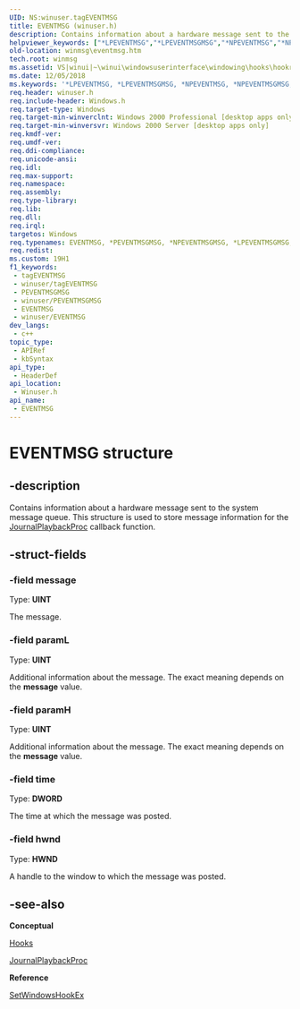 ```yaml
---
UID: NS:winuser.tagEVENTMSG
title: EVENTMSG (winuser.h)
description: Contains information about a hardware message sent to the system message queue. This structure is used to store message information for the JournalPlaybackProc callback function.
helpviewer_keywords: ["*LPEVENTMSG","*LPEVENTMSGMSG","*NPEVENTMSG","*NPEVENTMSGMSG","*PEVENTMSG","*PEVENTMSGMSG","EVENTMSG","EVENTMSG structure [Windows and Messages]","LPEVENTMSG","LPEVENTMSG structure pointer [Windows and Messages]","PEVENTMSG","PEVENTMSG structure pointer [Windows and Messages]","_win32_EVENTMSG_str","_win32_eventmsg_str_cpp","winmsg.eventmsg","winui._win32_eventmsg_str","winuser/EVENTMSG","winuser/LPEVENTMSG","winuser/PEVENTMSG"]
old-location: winmsg\eventmsg.htm
tech.root: winmsg
ms.assetid: VS|winui|~\winui\windowsuserinterface\windowing\hooks\hookreference\hookstructures\eventmsg.htm
ms.date: 12/05/2018
ms.keywords: '*LPEVENTMSG, *LPEVENTMSGMSG, *NPEVENTMSG, *NPEVENTMSGMSG, *PEVENTMSG, *PEVENTMSGMSG, EVENTMSG, EVENTMSG structure [Windows and Messages], LPEVENTMSG, LPEVENTMSG structure pointer [Windows and Messages], PEVENTMSG, PEVENTMSG structure pointer [Windows and Messages], _win32_EVENTMSG_str, _win32_eventmsg_str_cpp, winmsg.eventmsg, winui._win32_eventmsg_str, winuser/EVENTMSG, winuser/LPEVENTMSG, winuser/PEVENTMSG'
req.header: winuser.h
req.include-header: Windows.h
req.target-type: Windows
req.target-min-winverclnt: Windows 2000 Professional [desktop apps only]
req.target-min-winversvr: Windows 2000 Server [desktop apps only]
req.kmdf-ver: 
req.umdf-ver: 
req.ddi-compliance: 
req.unicode-ansi: 
req.idl: 
req.max-support: 
req.namespace: 
req.assembly: 
req.type-library: 
req.lib: 
req.dll: 
req.irql: 
targetos: Windows
req.typenames: EVENTMSG, *PEVENTMSGMSG, *NPEVENTMSGMSG, *LPEVENTMSGMSG, *PEVENTMSG, *NPEVENTMSG, *LPEVENTMSG
req.redist: 
ms.custom: 19H1
f1_keywords:
 - tagEVENTMSG
 - winuser/tagEVENTMSG
 - PEVENTMSGMSG
 - winuser/PEVENTMSGMSG
 - EVENTMSG
 - winuser/EVENTMSG
dev_langs:
 - c++
topic_type:
 - APIRef
 - kbSyntax
api_type:
 - HeaderDef
api_location:
 - Winuser.h
api_name:
 - EVENTMSG
---
```


# EVENTMSG structure


## -description

Contains information about a hardware message sent to the system message queue. This structure is used to store message information for the [JournalPlaybackProc](/windows/win32/winmsg/journalplaybackproc) callback function.

## -struct-fields

### -field message

Type: <b>UINT</b>

The message.

### -field paramL

Type: <b>UINT</b>

Additional information about the message. The exact meaning depends on the 
					<b>message</b> value.

### -field paramH

Type: <b>UINT</b>

Additional information about the message. The exact meaning depends on the 
					<b>message</b> value.

### -field time

Type: <b>DWORD</b>

The time at which the message was posted.

### -field hwnd

Type: <b>HWND</b>

A handle to the window to which the message was posted.

## -see-also

<b>Conceptual</b>



<a href="/windows/desktop/winmsg/hooks">Hooks</a>



[JournalPlaybackProc](/windows/win32/winmsg/journalplaybackproc)



<b>Reference</b>



<a href="/windows/desktop/api/winuser/nf-winuser-setwindowshookexa">SetWindowsHookEx</a>